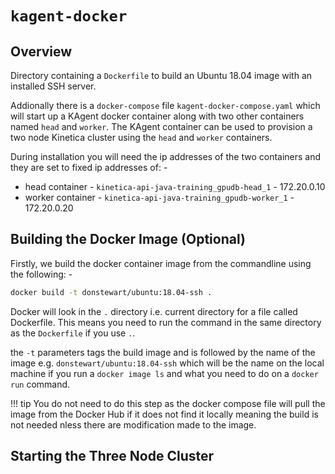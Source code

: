# `kagent-docker`

## Overview

Directory containing a `Dockerfile` to build an Ubuntu 18.04 image 
with an installed SSH server.

Addionally there is a `docker-compose` file `kagent-docker-compose.yaml` which
will start up a KAgent docker container along with two other containers named
`head` and `worker`. The KAgent container can be used to provision a
two node Kinetica cluster using the `head` and `worker` containers.

During installation you will need the ip addresses of the two containers and they are set to fixed ip addresses of: -

* head container - `kinetica-api-java-training_gpudb-head_1` - 172.20.0.10
* worker container - `kinetica-api-java-training_gpudb-worker_1` - 172.20.0.20


## Building the Docker Image (Optional)

Firstly, we build the docker container image from the commandline using the following: -

```Bash
docker build -t donstewart/ubuntu:18.04-ssh .
```

Docker will look in the `.` directory i.e. current directory for a file called Dockerfile. This means you need to run
the command in the same directory as the `Dockerfile` if you use `.`.

the `-t` parameters tags the build image and is followed by the name of the image e.g. `donstewart/ubuntu:18.04-ssh` 
which will be the name on the local machine if you run a `docker image ls` and what you need to do on a 
`docker run` command.

!!! tip
    You do not need to do this step as the docker compose file will pull the image from the Docker Hub if it does not 
    find it locally meaning the build is not needed nless there are modification made to the image.

## Starting the Three Node Cluster





